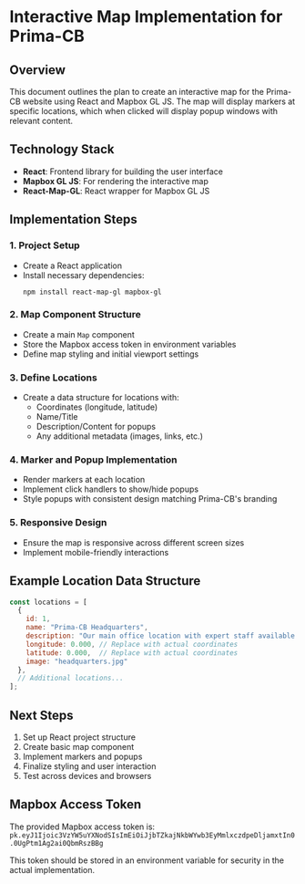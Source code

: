 # Interactive Map Implementation for Prima-CB

## Overview
This document outlines the plan to create an interactive map for the Prima-CB website using React and Mapbox GL JS. The map will display markers at specific locations, which when clicked will display popup windows with relevant content.

## Technology Stack
- **React**: Frontend library for building the user interface
- **Mapbox GL JS**: For rendering the interactive map
- **React-Map-GL**: React wrapper for Mapbox GL JS

## Implementation Steps

### 1. Project Setup
- Create a React application
- Install necessary dependencies:
  ```
  npm install react-map-gl mapbox-gl
  ```

### 2. Map Component Structure
- Create a main `Map` component
- Store the Mapbox access token in environment variables
- Define map styling and initial viewport settings

### 3. Define Locations
- Create a data structure for locations with:
  - Coordinates (longitude, latitude)
  - Name/Title
  - Description/Content for popups
  - Any additional metadata (images, links, etc.)

### 4. Marker and Popup Implementation
- Render markers at each location
- Implement click handlers to show/hide popups
- Style popups with consistent design matching Prima-CB's branding

### 5. Responsive Design
- Ensure the map is responsive across different screen sizes
- Implement mobile-friendly interactions

## Example Location Data Structure

```javascript
const locations = [
  {
    id: 1,
    name: "Prima-CB Headquarters",
    description: "Our main office location with expert staff available for consultation.",
    longitude: 0.000, // Replace with actual coordinates
    latitude: 0.000,  // Replace with actual coordinates
    image: "headquarters.jpg"
  },
  // Additional locations...
];
```

## Next Steps
1. Set up React project structure
2. Create basic map component
3. Implement markers and popups
4. Finalize styling and user interaction
5. Test across devices and browsers

## Mapbox Access Token
The provided Mapbox access token is:
`pk.eyJ1Ijoic3VzYW5uYXNodSIsImEiOiJjbTZkajNkbWYwb3EyMmlxczdpeDljamxtIn0.0UgPtm1Ag2ai0QbmRszBBg`

This token should be stored in an environment variable for security in the actual implementation. 